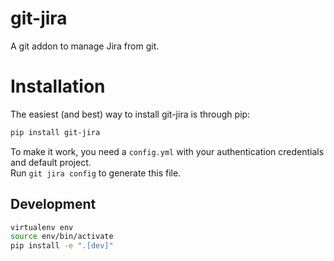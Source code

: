 # git-jira

A git addon to manage Jira from git.

# Installation

The easiest (and best) way to install git-jira is through pip:

```bash
pip install git-jira
```

To make it work, you need a `config.yml` with your authentication credentials and default project.  
Run `git jira config` to generate this file.

## Development

```bash
virtualenv env 
source env/bin/activate
pip install -e ".[dev]"
```
